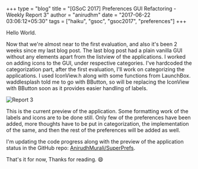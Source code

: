 +++
type = "blog"
title = "[GSoC 2017] Preferences GUI Refactoring - Weekly Report 3"
author = "anirudhm"
date = "2017-06-22 03:06:12+05:30"
tags = ["haiku", "gsoc", "gsoc2017", "preferences"]
+++

Hello World.

Now that we're almost near to the first evaluation, and also it's been 2 weeks since my last blog post. The last blog post had a plain vanilla GUI without any elements apart from the listview of the applications.
I worked on  adding icons to the GUI, under respective categories. I've hardcoded the categorization part, after the first evaluation, I'll work on categorizing the applications.
I used IconView.h along with some functions from LaunchBox. waddlesplash told me to go with BButton, so will be replacing the IconView with BButton soon as it provides easier handling of labels.

<p><img src="/files/blog/anirudhm/Report3.png" alt="Report 3" class="img-responsive center-block"></p>

This is the current preview of the application. Some formatting work of the labels and icons are to be done still. Only few of the preferences have been added, more thoughts have to be put in categorization, the implementation of the same, and then the rest of the preferences will be added as well.

I'm updating the code progress along with the preview of the application status in the GitHub repo: [AnirudhMurali/SuperPrefs](https://github.com/AnirudhMurali/SuperPrefs).

That's it for now, Thanks for reading. 😄
